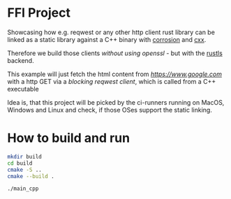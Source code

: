 # FFI Project

Showcasing how e.g. reqwest or any other http client rust library can be linked as a static library against a C++ binary with [corrosion](https://github.com/corrosion-rs/corrosion)
and [cxx](https://cxx.rs/).  

Therefore we build those clients *without using openssl* - but with the [rustls](https://github.com/rustls/rustls) backend.

This example will just fetch the html content from *https://www.google.com* with a http GET via a *blocking reqwest client*,
which is called from a C++ executable

Idea is, that this project will be picked by the ci-runners running on MacOS, Windows and Linux and check, if those OSes support the static linking.

# How to build and run

```bash
mkdir build
cd build
cmake -S ..
cmake --build .

./main_cpp
```
